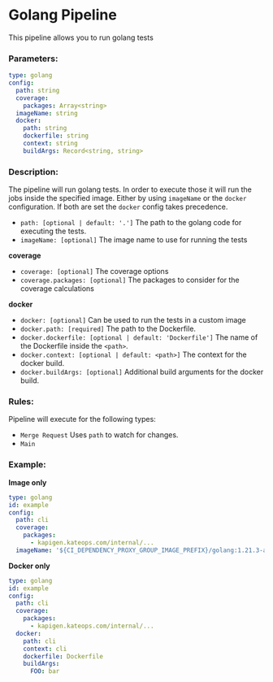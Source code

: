 # Golang Pipeline
This pipeline allows you to run golang tests

### Parameters:
```yaml
type: golang
config:
  path: string
  coverage:
    packages: Array<string>
  imageName: string
  docker:
    path: string
    dockerfile: string
    context: string
    buildArgs: Record<string, string>
```

### Description:
The pipeline will run golang tests. In order to execute those it will run the jobs inside the specified image. 
Either by using `imageName` or the `docker` configuration. If both are set the `docker` config takes precedence.
* `path: [optional | default: '.']` The path to the golang code for executing the tests.
* `imageName: [optional]` The image name to use for running the tests

**coverage**
* `coverage: [optional]` The coverage options
* `coverage.packages: [optional]` The packages to consider for the coverage calculations

**docker**
* `docker: [optional]` Can be used to run the tests in a custom image
* `docker.path: [required]` The path to the Dockerfile.
* `docker.dockerfile: [optional | default: 'Dockerfile']` The name of the Dockerfile inside the `<path>`.
* `docker.context: [optional | default: <path>]` The context for the docker build.
* `docker.buildArgs: [optional]` Additional build arguments for the docker build.

### Rules:
Pipeline will execute for the following types:
* `Merge Request` Uses `path` to watch for changes.
* `Main`


### Example:
**Image only**
```yaml
type: golang
id: example
config:
  path: cli
  coverage:
    packages:
      - kapigen.kateops.com/internal/...
  imageName: '${CI_DEPENDENCY_PROXY_GROUP_IMAGE_PREFIX}/golang:1.21.3-alpine3.18'
```
**Docker only**
```yaml
type: golang
id: example
config:
  path: cli
  coverage:
    packages:
      - kapigen.kateops.com/internal/...
  docker:
    path: cli
    context: cli
    dockerfile: Dockerfile
    buildArgs:
      FOO: bar
```
